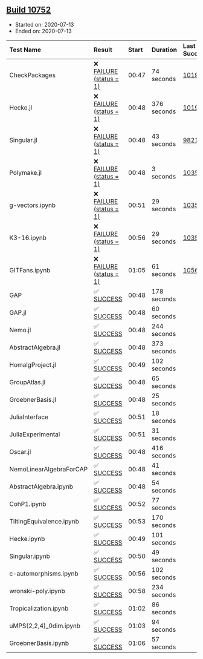 ## [Build 10752](https://oscarci.mathematik.uni-kl.de/job/oscar/10752/)

* Started on: 2020-07-13
* Ended on: 2020-07-13

| Test Name    | Result | Start | Duration | Last Success | First Failure |
|:-------------|:-------|:------|:---------|:-------------|:--------------|
| CheckPackages | ❌ [FAILURE (status = 1)](https://oscarci.mathematik.uni-kl.de/job/oscar/10752/artifact/logs/build-10752/CheckPackages.log) | 00:47 | 74 seconds | [10197](https://oscarci.mathematik.uni-kl.de/job/oscar/10197/) | [10198](https://oscarci.mathematik.uni-kl.de/job/oscar/10198/) |
| Hecke.jl | ❌ [FAILURE (status = 1)](https://oscarci.mathematik.uni-kl.de/job/oscar/10752/artifact/logs/build-10752/Hecke.jl.log) | 00:48 | 376 seconds | [10197](https://oscarci.mathematik.uni-kl.de/job/oscar/10197/) | [10198](https://oscarci.mathematik.uni-kl.de/job/oscar/10198/) |
| Singular.jl | ❌ [FAILURE (status = 1)](https://oscarci.mathematik.uni-kl.de/job/oscar/10752/artifact/logs/build-10752/Singular.jl.log) | 00:48 | 43 seconds | [9821](https://oscarci.mathematik.uni-kl.de/job/oscar/9821/) | [9822](https://oscarci.mathematik.uni-kl.de/job/oscar/9822/) |
| Polymake.jl | ❌ [FAILURE (status = 1)](https://oscarci.mathematik.uni-kl.de/job/oscar/10752/artifact/logs/build-10752/Polymake.jl.log) | 00:48 | 3 seconds | [10356](https://oscarci.mathematik.uni-kl.de/job/oscar/10356/) | [10357](https://oscarci.mathematik.uni-kl.de/job/oscar/10357/) |
| g-vectors.ipynb | ❌ [FAILURE (status = 1)](https://oscarci.mathematik.uni-kl.de/job/oscar/10752/artifact/logs/build-10752/g-vectors.ipynb.log) | 00:51 | 29 seconds | [10356](https://oscarci.mathematik.uni-kl.de/job/oscar/10356/) | [10357](https://oscarci.mathematik.uni-kl.de/job/oscar/10357/) |
| K3-16.ipynb | ❌ [FAILURE (status = 1)](https://oscarci.mathematik.uni-kl.de/job/oscar/10752/artifact/logs/build-10752/K3-16.ipynb.log) | 00:56 | 29 seconds | [10356](https://oscarci.mathematik.uni-kl.de/job/oscar/10356/) | [10357](https://oscarci.mathematik.uni-kl.de/job/oscar/10357/) |
| GITFans.ipynb | ❌ [FAILURE (status = 1)](https://oscarci.mathematik.uni-kl.de/job/oscar/10752/artifact/logs/build-10752/GITFans.ipynb.log) | 01:05 | 61 seconds | [10566](https://oscarci.mathematik.uni-kl.de/job/oscar/10566/) | [10567](https://oscarci.mathematik.uni-kl.de/job/oscar/10567/) |
| GAP | ✅ [SUCCESS](https://oscarci.mathematik.uni-kl.de/job/oscar/10752/artifact/logs/build-10752/GAP.log) | 00:48 | 178 seconds |  |  |
| GAP.jl | ✅ [SUCCESS](https://oscarci.mathematik.uni-kl.de/job/oscar/10752/artifact/logs/build-10752/GAP.jl.log) | 00:48 | 60 seconds |  |  |
| Nemo.jl | ✅ [SUCCESS](https://oscarci.mathematik.uni-kl.de/job/oscar/10752/artifact/logs/build-10752/Nemo.jl.log) | 00:48 | 244 seconds |  |  |
| AbstractAlgebra.jl | ✅ [SUCCESS](https://oscarci.mathematik.uni-kl.de/job/oscar/10752/artifact/logs/build-10752/AbstractAlgebra.jl.log) | 00:48 | 373 seconds |  |  |
| HomalgProject.jl | ✅ [SUCCESS](https://oscarci.mathematik.uni-kl.de/job/oscar/10752/artifact/logs/build-10752/HomalgProject.jl.log) | 00:49 | 102 seconds |  |  |
| GroupAtlas.jl | ✅ [SUCCESS](https://oscarci.mathematik.uni-kl.de/job/oscar/10752/artifact/logs/build-10752/GroupAtlas.jl.log) | 00:48 | 65 seconds |  |  |
| GroebnerBasis.jl | ✅ [SUCCESS](https://oscarci.mathematik.uni-kl.de/job/oscar/10752/artifact/logs/build-10752/GroebnerBasis.jl.log) | 00:48 | 25 seconds |  |  |
| JuliaInterface | ✅ [SUCCESS](https://oscarci.mathematik.uni-kl.de/job/oscar/10752/artifact/logs/build-10752/JuliaInterface.log) | 00:51 | 18 seconds |  |  |
| JuliaExperimental | ✅ [SUCCESS](https://oscarci.mathematik.uni-kl.de/job/oscar/10752/artifact/logs/build-10752/JuliaExperimental.log) | 00:51 | 31 seconds |  |  |
| Oscar.jl | ✅ [SUCCESS](https://oscarci.mathematik.uni-kl.de/job/oscar/10752/artifact/logs/build-10752/Oscar.jl.log) | 00:48 | 416 seconds |  |  |
| NemoLinearAlgebraForCAP | ✅ [SUCCESS](https://oscarci.mathematik.uni-kl.de/job/oscar/10752/artifact/logs/build-10752/NemoLinearAlgebraForCAP.log) | 00:48 | 41 seconds |  |  |
| AbstractAlgebra.ipynb | ✅ [SUCCESS](https://oscarci.mathematik.uni-kl.de/job/oscar/10752/artifact/logs/build-10752/AbstractAlgebra.ipynb.log) | 00:48 | 54 seconds |  |  |
| CohP1.ipynb | ✅ [SUCCESS](https://oscarci.mathematik.uni-kl.de/job/oscar/10752/artifact/logs/build-10752/CohP1.ipynb.log) | 00:52 | 77 seconds |  |  |
| TiltingEquivalence.ipynb | ✅ [SUCCESS](https://oscarci.mathematik.uni-kl.de/job/oscar/10752/artifact/logs/build-10752/TiltingEquivalence.ipynb.log) | 00:53 | 170 seconds |  |  |
| Hecke.ipynb | ✅ [SUCCESS](https://oscarci.mathematik.uni-kl.de/job/oscar/10752/artifact/logs/build-10752/Hecke.ipynb.log) | 00:49 | 101 seconds |  |  |
| Singular.ipynb | ✅ [SUCCESS](https://oscarci.mathematik.uni-kl.de/job/oscar/10752/artifact/logs/build-10752/Singular.ipynb.log) | 00:50 | 49 seconds |  |  |
| c-automorphisms.ipynb | ✅ [SUCCESS](https://oscarci.mathematik.uni-kl.de/job/oscar/10752/artifact/logs/build-10752/c-automorphisms.ipynb.log) | 00:56 | 102 seconds |  |  |
| wronski-poly.ipynb | ✅ [SUCCESS](https://oscarci.mathematik.uni-kl.de/job/oscar/10752/artifact/logs/build-10752/wronski-poly.ipynb.log) | 00:58 | 234 seconds |  |  |
| Tropicalization.ipynb | ✅ [SUCCESS](https://oscarci.mathematik.uni-kl.de/job/oscar/10752/artifact/logs/build-10752/Tropicalization.ipynb.log) | 01:02 | 86 seconds |  |  |
| uMPS(2,2,4)_0dim.ipynb | ✅ [SUCCESS](https://oscarci.mathematik.uni-kl.de/job/oscar/10752/artifact/logs/build-10752/uMPS-2-2-4-_0dim.ipynb.log) | 01:03 | 94 seconds |  |  |
| GroebnerBasis.ipynb | ✅ [SUCCESS](https://oscarci.mathematik.uni-kl.de/job/oscar/10752/artifact/logs/build-10752/GroebnerBasis.ipynb.log) | 01:06 | 57 seconds |  |  |
